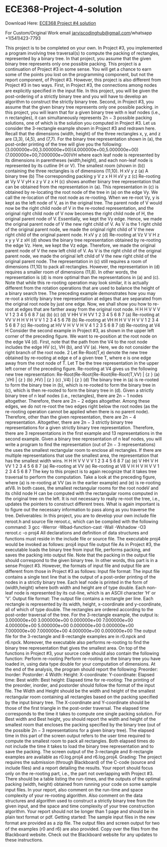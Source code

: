 # ECE368-Project-4-solution

Download Here: [ECE368 Project #4 solution](https://jarviscodinghub.com/assignment/ece368-project-4-solution/)

For Custom/Original Work email jarviscodinghub@gmail.com/whatsapp +1(541)423-7793

This project is to be completed on your own. In Project #3, you implemented a program involving tree traversal(s) to compute the packing of rectangles, represented by a binary tree. In that project, you assume that the given binary tree represents only one possible packing. This project is a continuation of Project #3 in some sense. You will get a chance to earn some of the points you lost on the programming component, but not the report component, of Project #3. However, this project is also different from Project #3 in two ways. First, in Project #3, the connections among nodes are explicitly speciﬁed in the input ﬁle. In this project, you will be given the post-ordering of a strictly binary tree and you will have to develop an algorithm to construct the strictly binary tree. Second, in Project #3, you assume that the given binary tree represents only one possible packing. in this project, you will learn that for a given binary tree with n leaf nodes (i.e., n rectangles), it can simultaneously represents 2n − 3 possible packing solutions, one of which is the solution you computed in Project #3. Let us consider the 3-rectangle example shown in Project #3 and redrawn here. Recall that the dimensions (width, height) of the three rectangles x, y, and z are (3,3), (4,5), and (7,7). For the binary tree representation shown in (a), the post-order printing of the tree will give you the following: (3.000000e+00,3.000000e+00)(4.000000e+00,5.000000e+00)(7.000000e+00,7.000000e+00)VH
where each leaf node is represented by its dimensions in parentheses (width,height), and each non-leaf node is represented by its cutline (H or V). The smallest room (shown in (b)) containing the three rectangles is of dimensions (11,10). H
xV
y z
(a) A binary tree (b) The corresponding packing
y
V
z
x
H
H
xV
y z
(c) Re-rooting at Vy
V
V
yH
x z
y
V
z
x
H
(c) shows another binary tree representation that can be obtained from the representation in (a). This representation in (c) is obtained by re-locating the root node of the tree in (a) on the edge Vy. We call the re-location of the root node as re-rooting. When we re-root Vy, y is kept as the left node of V, as in the original tree. The parent node of V would now be the right child node of V in the re-rooted representation, and the original right child node of V now becomes the right child node of H, the original parent node of V. Essentially, we kept the Vy edge. Hence, we made the original parent node of V the new right child of V. As V is the
1
right child of the original parent node, we made the original right child of V the new right child of the original parent node. H
xV
y z
(d) Re-rooting at Vz
V
V
H z
x y
y
V
z
xH
(d) shows the binary tree representation obtained by re-rooting the edge Vz. Here, we kept the Vz edge. Therefore, we made the original parent node of V the new left child of V. As V is the right child of the original parent node, we made the original left child of V the new right child of the original parent node. The representation in (c) still requires a room of dimensions (11,10) to pack all rectangles. However, the representation in (d) requires a smaller room of dimensions (11,8). In other words, the representation is (d) is more optimal than the representations in (a) and (c). Note that while this re-rooting operation may look similar, it is actually different from the rotation operations that are used to balance the height of a binary search tree. The preceding example demonstrates how you may re-root a strictly binary tree representation at edges that are separated from the original root node by just one edge. Now, we shall show you how to re-root at edges that are farther away from the original root node.
H
H
H
V
V
V
V
1
2
3
4
5 6
8
7
(a)
(b)
(c)
(d)
V
HH
V H
VV 1
2
3
4 5
6 8
7
(a) Re-rooting at VV
V
H
H V
H
V
V
1
2
3
4
5
6
78
(b) Re-rooting at VH
H
H
V
V
H
V
V
1
2
3 4
5
6
8
7
(c) Re-rooting at HV
V
H
V
V
H
V
4
1
2
3
5
6
8
7
(d) Re-rooting at V4
H
Consider the second example in Project #3, as shown in the upper left corner of the preceding ﬁgure. We want to re-position at the root node on the edge V4 (d). First, note that the path from the V4 to the root node includes the edge HV (c), VH (b), and VV (a). Here, we do not consider the right branch of the root node.
2
Let Re-Root(T,e) denote the new tree obtained by re-rooting at edge e of a given tree T, where e is one edge away from the root node of T. Let T be the tree representation in the upper left corner of the preceding ﬁgure. Re-rooting at V4 gives us the following new tree representation: Re-Root(Re-Root(Re-Root(Re-Root(T,VV) | {z } (a) ,VH) | {z } (b) ,HV) | {z } (c) ,V4) | {z } (d) The binary tree in (a) is re-rooted to form the binary tree in (b), which is re-rooted to form the binary tree in (c), which is then re-rooted to form the binary tree in (d). Given a strictly binary tree of n leaf nodes (i.e., rectangles), there are 2n − 1 nodes altogether. Therefore, there are 2n − 2 edges altogether. Among these edges, we do not re-root the two edges right below the root nodes (as the re-rooting operation cannot be applied when there is no parent node). Therefore, other than the given representation, there are 2n − 4 representation. Altogether, there are 2n − 3 strictly binary tree representations for a given strictly binary tree representation. Therefore, there are 3 representations in the ﬁrst example and 13 representations in the second example. Given a binary tree representation of n leaf nodes, you will write a program to ﬁnd the representation (out of 2n − 3 representations) the uses the smallest rectangular room to enclose all rectangles. If there are multiple representations that use the smallest area, the representation that has the smallest width wins.
H
H
H
V
V
V
V
1
2
3
4
5 6
8
7
(a) (e)
V
HH
V H
VV 1
2
3
4 5
6 8
7
(a) Re-rooting at VV
(e) Re-rooting at V8
V
H
H
V
H
V
V
1
2 3
4
5
6
8
7
The key to this project is to again recognize that it takes tree traversal to perform the computation. Take a look at the preceding ﬁgure, where (a) is re-rooting at VV (as in the earlier example) and (e) is re-rooting atV8. In both cases, the smallest rectangular rooms for the root nodeV and its child node H can be computed with the rectangular rooms computed in the original tree on the left. It is not necessary to really re-root the tree, i.e., updates the pointers to construct different trees. What is again important is to ﬁgure out the necessary information to pass along as you traverse the tree.
Deliverables: In this project, you are to develop your own include ﬁle reroot.h and source ﬁle reroot.c, which can be compiled with the following command:
3
gcc -Werror -Wbad-function-cast -Wall -Wshadow -O3 reroot.c -o proj4
All declarations and deﬁnition of data structures and functions must reside in the include ﬁle or source ﬁle. The executable proj4 would be invoked as follows:
proj4 input file output file
As in Project #3, the executable loads the binary tree from input file, performs packing, and saves the packing into output file. Note that the packing in the output file should correspond to the given binary tree. In other words, this part is in a sense Project #3. However, the formats of input file and output file are different from those in Project #3 as follows:
Input ﬁle format: The input ﬁle contains a single text line that is the output of a post-order printing of the nodes in a strictly binary tree. Each leaf node is printed in the form of (width,height) where both width and height are of type double. Each non-leaf node is represented by its cut-line, which is an ASCII character ’H’ or ’V’.
Output ﬁle format: The output ﬁle contains a rectangle per line. Each rectangle is represented by its width, height, x-coordinate and y-coordinate, all of which of type double. The rectangles are ordered according to the post-order traversal of the tree. For the 3-rectangle example, the output is:
3.000000e+00 3.000000e+00 0.000000e+00 7.000000e+00 4.000000e+00 5.000000e+00 0.000000e+00 0.000000e+00 7.000000e+00 7.000000e+00 4.000000e+00 0.000000e+00
The output ﬁle for the 3-rectangle and 8-rectangle examples are in r0.npck and r6.npck.
Moreover, the executable also performs re-rooting to ﬁnd the binary tree representation that gives the smallest area.
On top of the functions in Project #3, your source code should also contain the following function:
Perform re-rooting
Perform re-rooting on the binary tree you have loaded in, using data type double for your computation of dimensions. At the end of the analysis, the program should report the following:
Preorder:
Inorder:
Postorder:
4
Width: Height:
X-coordinate: Y-coordinate:
Elapsed time:
Best width: Best height:
Elapsed time for re-rooting:
The printing of the preorder, inorder, and postorder should follow the format of the input ﬁle. The Width and Height should be the width and height of the smallest rectangular room containing all rectangles based on the packing speciﬁed by the input binary tree. The X-coordinate and Y-coordinate should be those of the ﬁrst triangle in the post-order traversal. The elapsed time corresponds to the time it takes to compute one single packing solution. For Best width and Best height, you should report the width and height of the smallest room that encloses the packing speciﬁed by the binary tree (out of the possible 2n − 3 representations for a given binary tree). The elapsed time in this part of the screen output refers to the user time required to compute the smallest room to pack all rectangles. Both elapsed times do not include the time it takes to load the binary tree representation and to save the packing. The screen output of the 3-rectangle and 8-rectangle examples are available as r0.log.proj4 and r6.log.proj4.
Grading: The project requires the submission (through Blackboard) of the C-code (source and include ﬁles) and a report detailing the results. Your report should focus only on the re-rooting part, i.e., the part not overlapping with Project #3. There should be a table listing the run-times, and the outputs of the optimal packing (width, height) obtained from running your code on some sample input ﬁles. In your report, also comment on the run-time and space complexity of your re-rooting algorithm. Also comment on the data structures and algorithm used to construct a strictly binary tree from the given input, and the space and time complexity of your tree construction algorithm. Your report should not be longer than 1 page and should be in plain text format or pdf.
Getting started: The sample input ﬁles in the new format are provided as a zip ﬁle. The output ﬁles and screen output for two of the examples (r0 and r6) are also provided. Copy over the ﬁles from the Blackboard website. Check out the Blackboard website for any updates to these instructions.
